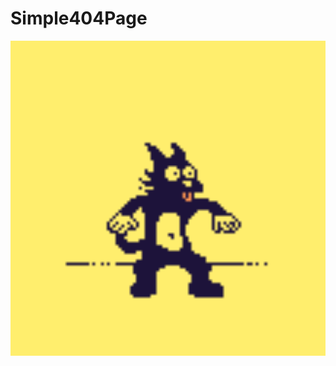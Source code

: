 # Simple404Page

<img src="https://github.com/WuzzyLV/Simple404Page/blob/master/scratchy.png?raw=true" alt="drawing" width="600"/>
